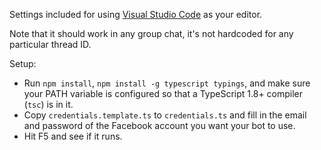 Settings included for using [Visual Studio Code](https://code.visualstudio.com/) as your editor.

Note that it should work in any group chat, it's not hardcoded for any particular thread ID.

Setup:

- Run `npm install`, `npm install -g typescript typings`, and make sure your PATH variable is configured so that a TypeScript 1.8+ compiler (`tsc`) is in it.
- Copy `credentials.template.ts` to `credentials.ts` and fill in the email and password of the Facebook account you want your bot to use.
- Hit F5 and see if it runs.
